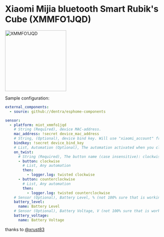# Xiaomi Mijia bluetooth Smart Rubik's Cube (XMMFO1JQD)

<img src="miot_xmmfo1jqd.png" alt="XMMFO1JQD" width="200"/>

Sample configuration:

```yaml
external_components:
  - source: github://dentra/esphome-components

sensor:
  - platform: miot_xmmfo1jqd
    # String (Required), device MAC-address.
    mac_address: !secret device_mac_address
    # String, (Optional), device bind key. Will use "xiaomi_account" from "miot" if absent to automatically get the bindkey.
    bindkey: !secret device_bind_key
    # List, Automation (Optional), The automation activated when you clicked specified button
    on_twist:
      # String (Required), The button name (case insensitive): clockwise or counterclockwise
      - button: clockwise
        # List, Any automation
        then:
          - logger.log: twisted clockwise
      - button: counterclockwise
        # List, Any automation
        then:
          - logger.log: twisted counterclockwise
    # Sensor (Optional), Battery Level, % (not 100% sure that is working, please let me know it so)
    battery_level:
      name: Battery Level
    # Sensor (Optional), Battery Voltage, V (not 100% sure that is working, please let me know it so)
    battery_voltage:
      name: Battery Voltage
```

thanks to [@xrust83](https://github.com/xrust83)
